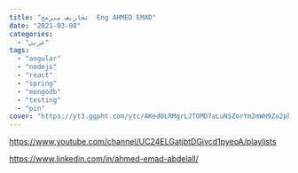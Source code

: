 ```yaml
---
title: "تخاريف مبرمج  Eng AHMED EMAD"
date: "2021-03-08"
categories:
  - "عربي"
tags:
  - "angular"
  - "nodejs"
  - "react"
  - "spring"
  - "mongodb"
  - "testing"
  - "pin"
cover: "https://yt3.ggpht.com/ytc/AKedOLRMgrLJTOMD7aLuNSZorYm2mWH9Zu2pkz5L1zL9=s176-c-k-c0x00ffffff-no-rj"
---
```


https://www.youtube.com/channel/UC24ELGatjbtDGivcd1pyeoA/playlists

https://www.linkedin.com/in/ahmed-emad-abdelall/
